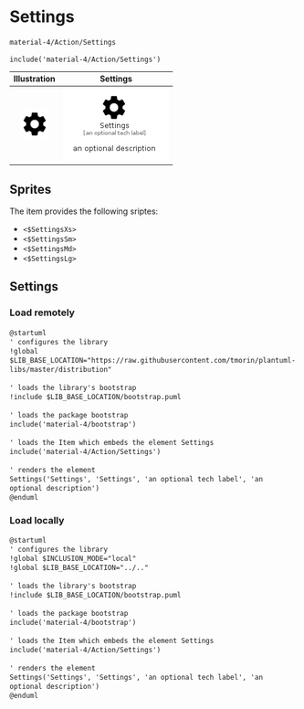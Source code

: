 # Settings


```text
material-4/Action/Settings
```

```text
include('material-4/Action/Settings')
```



| Illustration | Settings |
| :---: | :---: |
| ![illustration for Illustration](../../material-4/Action/Settings.png) | ![illustration for Settings](../../material-4/Action/Settings.Local.png) |



## Sprites
The item provides the following sriptes:

- `<$SettingsXs>`
- `<$SettingsSm>`
- `<$SettingsMd>`
- `<$SettingsLg>`





## Settings

### Load remotely
```plantuml
@startuml
' configures the library
!global $LIB_BASE_LOCATION="https://raw.githubusercontent.com/tmorin/plantuml-libs/master/distribution"

' loads the library's bootstrap
!include $LIB_BASE_LOCATION/bootstrap.puml

' loads the package bootstrap
include('material-4/bootstrap')

' loads the Item which embeds the element Settings
include('material-4/Action/Settings')

' renders the element
Settings('Settings', 'Settings', 'an optional tech label', 'an optional description')
@enduml
```

### Load locally
```plantuml
@startuml
' configures the library
!global $INCLUSION_MODE="local"
!global $LIB_BASE_LOCATION="../.."

' loads the library's bootstrap
!include $LIB_BASE_LOCATION/bootstrap.puml

' loads the package bootstrap
include('material-4/bootstrap')

' loads the Item which embeds the element Settings
include('material-4/Action/Settings')

' renders the element
Settings('Settings', 'Settings', 'an optional tech label', 'an optional description')
@enduml
```

